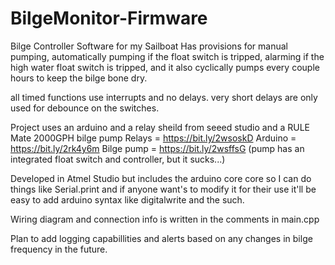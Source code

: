 # BilgeMonitor-Firmware
Bilge Controller Software for my Sailboat
Has provisions for manual pumping, automatically pumping if the float switch is tripped, alarming if the high water float switch is tripped, and it also cyclically pumps every couple hours to keep the bilge bone dry.

all timed functions use interrupts and no delays. very short delays are only used for debounce on the switches.

Project uses an arduino and a relay sheild from seeed studio and a RULE Mate 2000GPH bilge pump
Relays = https://bit.ly/2wsoskD
Arduino = https://bit.ly/2rk4y6m
Bilge pump = https://bit.ly/2wsffsG  (pump has an integrated float switch and controller, but it sucks...)

Developed in Atmel Studio but includes the arduino core core so I can do things like Serial.print and if anyone want's to modify it for their use it'll be easy to add arduino syntax like digitalwrite and the such.

Wiring diagram and connection info is written in the comments in main.cpp

Plan to add logging capabillities and alerts based on any changes in bilge frequency in the future.
